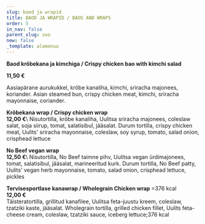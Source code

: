 ```yaml
---
slug: baod ja wrapid
title: BAOD JA WRAPID / BAOS AND WRAPS
order: 5
in_nav: false
parent_slug: soo
new: false
_template: alamenuu
---
```


<div class="ellipsis"></div>

>

<span class="spicy"></span>

**Baod krõbekana ja kimchiga / Crispy chicken bao with kimchi salad**

**11,50 €**

<span class="spicy"></span><span class="koostis">Aasiapärane aurukukkel, krõbe kanaliha, kimchi, sriracha majonees, koriander. Asian steamed bun, crispy chicken meat, kimchi, sriracha mayonnaise, coriander.

**Krõbekana wrap / Crispy chicken wrap**\
**12,00 €**\ <span class="spicy"></span><span class="koostis">Nisutortilla, krõbe kanaliha, Uulitsa sriracha majonees, coleslaw salat, soja siirup, tomat, salatisibul, jääsalat. Durum tortilla, crispy chicken meat, Uulits' sriracha mayonnaise, coleslaw, soy syrup, tomato, salad onion, crisphead lettuce</span>

**No Beef vegan wrap**\
**12,50 €**\ <span class="spicy"></span><span class="koostis">Nisutortilla, No Beef taimne pihv, Uulitsa vegan ürdimajonees, tomat, salatisibul, jääsalat, marineeritud kurk. Durum tortilla, No Beef patty, Uulits' vegan herb mayonnaise, tomato, salad onion, crisphead lettuce, pickles</span>

<span class="special"></span>

**Tervisesportlase kanawrap / Wholegrain Chicken wrap** =376 kcal\
**12,00 €**\
<span class="koostis">Täisteratortilla, grillitud kanafilee, Uulitsa feta-juustu kreem, coleslaw, tzatziki kaste, jääsalat. Wholegrain tortilla, grilled chicken fillet, Uulits feta-cheese cream, coleslaw, tzatziki sauce, iceberg lettuce;</span>376 kcal</span>
